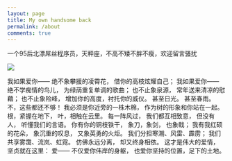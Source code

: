 ```yaml
---
layout: page
title: My own handsome back
permalink: /about
comments: true
---
```


<div class="row justify-content-between">
<div class="col-md-8 pr-5">

<p>一个95后北漂屌丝程序员，天秤座，不高不矮不胖不瘦，欢迎留言骚扰</p>

<p class="mb-5"><img class="shadow-lg" src="{{site.baseurl}}/assets/images/zdp.jpeg"/></p>

<div class="col-md-4">

<div class="sticky-top sticky-top-80">
我如果爱你——
绝不象攀援的凌霄花，
借你的高枝炫耀自己；
我如果爱你——
绝不学痴情的鸟儿，
为绿荫重复单调的歌曲；
也不止象泉源，
常年送来清凉的慰藉；
也不止象险峰，
增加你的高度，衬托你的威仪。
甚至日光。
甚至春雨。
不，这些都还不够！
我必须是你近旁的一株木棉，
作为树的形象和你站在一起。
根，紧握在地下，
叶，相触在云里。
每一阵风过，
我们都互相致意，
但没有人，
听懂我们的言语。
你有你的铜枝铁干，
象刀，象剑，
也象戟；
我有我红硕的花朵，
象沉重的叹息，
又象英勇的火炬。
我们分担寒潮、风雷、霹雳；
我们共享雾霭、流岚、虹霓。
仿佛永远分离，
却又终身相依。
这才是伟大的爱情，
坚贞就在这里：
爱——
不仅爱你伟岸的身躯，
也爱你坚持的位置，足下的土地。

</div>

</div>
</div>
